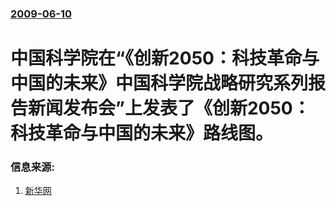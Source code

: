 ### [2009-06-10](/news/2009/06/10/index.md)

##### 
#  中国科学院在“《创新2050：科技革命与中国的未来》中国科学院战略研究系列报告新闻发布会”上发表了《创新2050：科技革命与中国的未来》路线图。




### 信息来源:

1. [新华网](http://news.xinhuanet.com/tech/2009-06/11/content_11524329.htm)
